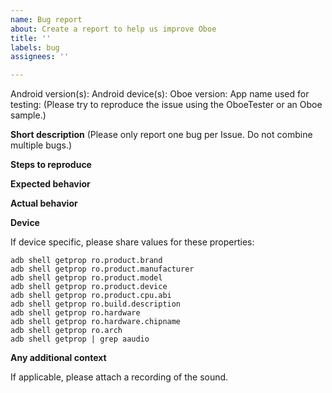 ```yaml
---
name: Bug report
about: Create a report to help us improve Oboe
title: ''
labels: bug
assignees: ''

---
```


Android version(s):
Android device(s):
Oboe version:
App name used for testing: 
(Please try to reproduce the issue using the OboeTester or an Oboe sample.)
 
**Short description**
(Please only report one bug per Issue. Do not combine multiple bugs.)

**Steps to reproduce**

**Expected behavior**

**Actual behavior**

**Device**

If device specific, please share values for these properties:

```
adb shell getprop ro.product.brand
adb shell getprop ro.product.manufacturer
adb shell getprop ro.product.model
adb shell getprop ro.product.device
adb shell getprop ro.product.cpu.abi
adb shell getprop ro.build.description
adb shell getprop ro.hardware
adb shell getprop ro.hardware.chipname
adb shell getprop ro.arch
adb shell getprop | grep aaudio

```

**Any additional context**

If applicable, please attach a recording of the sound.
